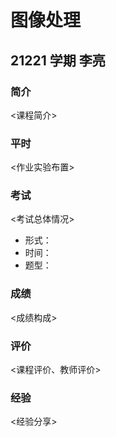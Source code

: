 # 图像处理

## 21221 学期 李亮

### 简介

<课程简介>

### 平时

<作业实验布置>

### 考试

<考试总体情况>

- 形式：
- 时间：
- 题型：

### 成绩

<成绩构成>

### 评价

<课程评价、教师评价>

### 经验

<经验分享>

